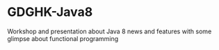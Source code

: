 GDGHK-Java8
===========

Workshop and presentation about Java 8 news and features with some glimpse about functional programming
